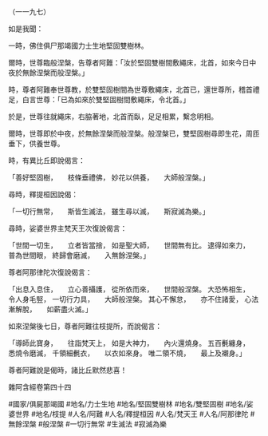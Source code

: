 （一一九七）

如是我聞：

一時，佛住俱尸那竭國力士生地堅固雙樹林。

爾時，世尊臨般涅槃，告尊者阿難：「汝於堅固雙樹間敷繩床，北首，如來今日中夜於無餘涅槃而般涅槃。」

時，尊者阿難奉世尊教，於雙堅固樹間為世尊敷繩床，北首已，還世尊所，稽首禮足，白言世尊：「已為如來於雙堅固樹間敷繩床，令北首。」

於是，世尊往就繩床，右脇著地，北首而臥，足足相累，繫念明相。

爾時，世尊即於中夜，於無餘涅槃而般涅槃。般涅槃已，雙堅固樹尋即生花，周匝垂下，供養世尊。

時，有異比丘即說偈言：

「善好堅固樹，　　枝條垂禮佛，
妙花以供養，　　大師般涅槃。」

尋時，釋提桓因說偈：

「一切行無常，　　斯皆生滅法，
雖生尋以滅，　　斯寂滅為樂。」

尋時，娑婆世界主梵天王次復說偈言：

「世間一切生，　　立者皆當捨，
如是聖大師，　　世間無有比。
逮得如來力，　　普為世間眼，
終歸會磨滅，　　入無餘涅槃。」

尊者阿那律陀次復說偈言：

「出息入息住，　　立心善攝護，
從所依而來，　　世間般涅槃。
大恐怖相生，　　令人身毛竪，
一切行力具，　　大師般涅槃。
其心不懈怠，　　亦不住諸愛，
心法漸解脫，　　如薪盡火滅。」

如來涅槃後七日，尊者阿難往枝提所，而說偈言：

「導師此寶身，　　往詣梵天上，
如是大神力，　　內火還燒身。
五百㲲纏身，　　悉燒令磨滅，
千領細㲲衣，　　以衣如來身。
唯二領不燒，　　最上及襯身。」

尊者阿難說是偈時，諸比丘默然悲喜！

雜阿含經卷第四十四

#國家/俱屍那竭國
#地名/力士生地
#地名/堅固雙樹林
#地名/雙堅固樹
#地名/娑婆世界
#地名/枝提
#人名/阿難
#人名/釋提桓因
#人名/梵天王
#人名/阿那律陀
#無餘涅槃
#般涅槃
#一切行無常
#生滅法
#寂滅為樂
